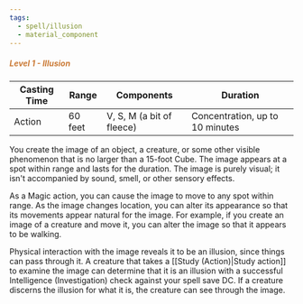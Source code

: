 ```yaml
---
tags:
  - spell/illusion
  - material_component
---
```

##### *<span style="color:rgb(203, 123, 55)">Level 1 - Illusion</span>*

|Casting Time|Range|Components|Duration|
|---|---|---|---|
|Action|60 feet|V, S, M (a bit of fleece)|Concentration, up to 10 minutes|


You create the image of an object, a creature, or some other visible phenomenon that is no larger than a 15-foot Cube. The image appears at a spot within range and lasts for the duration. The image is purely visual; it isn't accompanied by sound, smell, or other sensory effects. 

As a Magic action, you can cause the image to move to any spot within range. As the image changes location, you can alter its appearance so that its movements appear natural for the image. For example, if you create an image of a creature and move it, you can alter the image so that it appears to be walking. 

Physical interaction with the image reveals it to be an illusion, since things can pass through it. A creature that takes a [[Study (Action)|Study action]] to examine the image can determine that it is an illusion with a successful Intelligence (Investigation) check against your spell save DC. If a creature discerns the illusion for what it is, the creature can see through the image. 